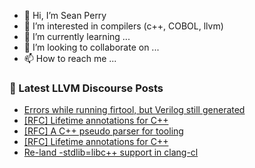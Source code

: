 - 👋 Hi, I’m Sean Perry
- 👀 I’m interested in compilers (c++, COBOL, llvm)
- 🌱 I’m currently learning ...
- 💞️ I’m looking to collaborate on ...
- 📫 How to reach me ...

<!---
s66perry/s66perry is a ✨ special ✨ repository because its `README.md` (this file) appears on your GitHub profile.
You can click the Preview link to take a look at your changes.
--->
### 📕 Latest LLVM Discourse Posts

<!-- DISCOURSE-LLVM:START -->
- [Errors while running firtool, but Verilog still generated](https://discourse.llvm.org/t/errors-while-running-firtool-but-verilog-still-generated/61416#post_3)
- [[RFC] Lifetime annotations for C++](https://discourse.llvm.org/t/rfc-lifetime-annotations-for-c/61377#post_5)
- [[RFC] A C++ pseudo parser for tooling](https://discourse.llvm.org/t/rfc-a-c-pseudo-parser-for-tooling/59217?page=3#post_52)
- [[RFC] Lifetime annotations for C++](https://discourse.llvm.org/t/rfc-lifetime-annotations-for-c/61377#post_3)
- [Re-land -stdlib=libc++ support in clang-cl](https://discourse.llvm.org/t/re-land-stdlib-libc-support-in-clang-cl/61406#post_5)
<!-- DISCOURSE-LLVM:END -->
